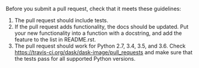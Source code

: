 Before you submit a pull request, check that it meets these guidelines:

1. The pull request should include tests.
2. If the pull request adds functionality, the docs should be updated. Put
   your new functionality into a function with a docstring, and add the
   feature to the list in README.rst.
3. The pull request should work for Python 2.7, 3.4, 3.5, and 3.6. Check
   https://travis-ci.org/dask/dask-image/pull_requests
   and make sure that the tests pass for all supported Python versions.
